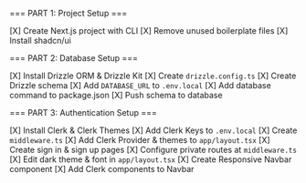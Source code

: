 === PART 1: Project Setup ===

[X] Create Next.js project with CLI
[X] Remove unused boilerplate files
[X] Install shadcn/ui


=== PART 2: Database Setup ===

[X] Install Drizzle ORM & Drizzle Kit
[X] Create `drizzle.config.ts`
[X] Create Drizzle schema
[X] Add `DATABASE_URL` to `.env.local`
[X] Add database command to package.json
[X] Push schema to database


=== PART 3: Authentication Setup ===

[X] Install Clerk & Clerk Themes
[X] Add Clerk Keys to `.env.local`
[X] Create `middleware.ts`
[X] Add Clerk Provider & themes to `app/layout.tsx`
[X] Create sign in & sign up pages
[X] Configure private routes at `middleware.ts`
[X] Edit dark theme & font in `app/layout.tsx`
[X] Create Responsive Navbar component
[X] Add Clerk components to Navbar

